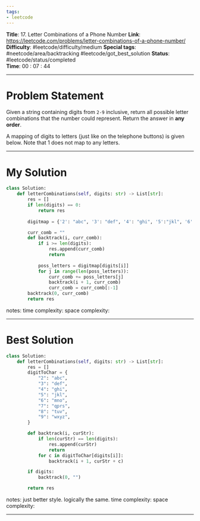 ```yaml
---
tags:
- leetcode
---
```

**Title**: 17. Letter Combinations of a Phone Number
**Link**: https://leetcode.com/problems/letter-combinations-of-a-phone-number/
**Difficulty**: #leetcode/difficulty/medium 
**Special tags**: #neetcode/area/backtracking #leetcode/got_best_solution 
**Status**: #leetcode/status/completed  
**Time**: 00 : 07 : 44

---
# Problem Statement
Given a string containing digits from `2-9` inclusive, return all possible letter combinations that the number could represent. Return the answer in **any order**.

A mapping of digits to letters (just like on the telephone buttons) is given below. Note that 1 does not map to any letters.

---
# My Solution
```python
class Solution:
    def letterCombinations(self, digits: str) -> List[str]:
        res = []
        if len(digits) == 0:
            return res
            
        digitmap = {'2': "abc", '3': "def", '4': "ghi", '5':"jkl", '6': "mno", '7': "pqrs", '8': "tuv", '9': "wxyz"}

        curr_comb = ""
        def backtrack(i, curr_comb):
            if i >= len(digits):
                res.append(curr_comb)
                return
            
            poss_letters = digitmap[digits[i]]
            for j in range(len(poss_letters)):
                curr_comb += poss_letters[j]
                backtrack(i + 1, curr_comb)
                curr_comb = curr_comb[:-1]
        backtrack(0, curr_comb)
        return res
```
notes: 
time complexity: 
space complexity: 

---
# Best Solution
```python
class Solution:
    def letterCombinations(self, digits: str) -> List[str]:
        res = []
        digitToChar = {
            "2": "abc",
            "3": "def",
            "4": "ghi",
            "5": "jkl",
            "6": "mno",
            "7": "qprs",
            "8": "tuv",
            "9": "wxyz",
        }

        def backtrack(i, curStr):
            if len(curStr) == len(digits):
                res.append(curStr)
                return
            for c in digitToChar[digits[i]]:
                backtrack(i + 1, curStr + c)

        if digits:
            backtrack(0, "")

        return res
```
notes: just better style. logically the same.
time complexity: 
space complexity: 

---

